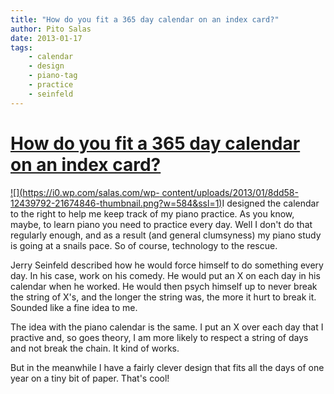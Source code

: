 ```yaml
---
title: "How do you fit a 365 day calendar on an index card?"
author: Pito Salas
date: 2013-01-17
tags:
    - calendar
    - design
    - piano-tag
    - practice
    - seinfeld
---
```

# [How do you fit a 365 day calendar on an index card?](None)




[![](https://i0.wp.com/salas.com/wp-
content/uploads/2013/01/8dd58-12439792-21674846-thumbnail.png?w=584&ssl=1)](<Y.Squarespace.Utils.lightboxAsset\('53a8d947e4b0457dcd6e2751'\);>)I
designed the calendar to the right to help me keep track of my piano practice.
As you know, maybe, to learn piano you need to practice every day. Well I
don't do that regularly enough, and as a result (and general clumsyness) my
piano study is going at a snails pace. So of course, technology to the rescue.

Jerry Seinfeld described how he would force himself to do something every day.
In his case, work on his comedy. He would put an X on each day in his calendar
when he worked. He would then psych himself up to never break the string of
X's, and the longer the string was, the more it hurt to break it. Sounded like
a fine idea to me.

The idea with the piano calendar is the same. I put an X over each day that I
practive and, so goes theory, I am more likely to respect a string of days and
not break the chain. It kind of works.

But in the meanwhile I have a fairly clever design that fits all the days of
one year on a tiny bit of paper. That's cool!


